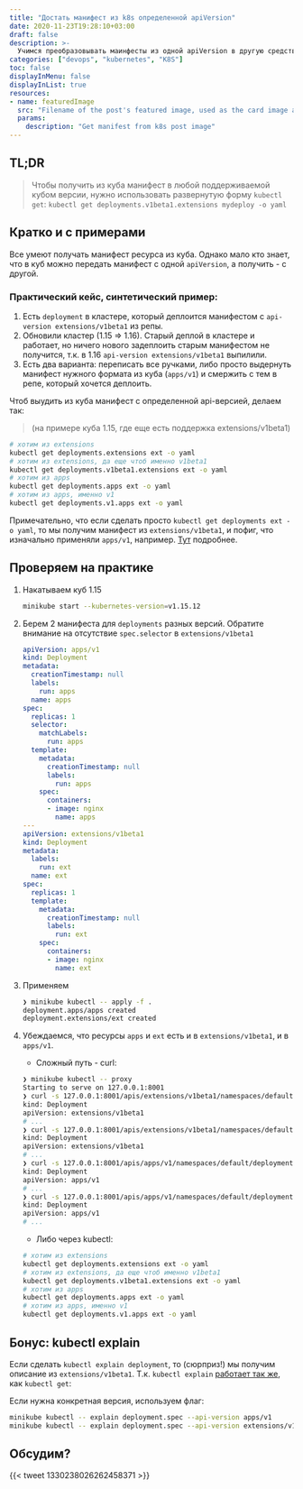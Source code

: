 ```yaml
---
title: "Достать манифест из k8s определенной apiVersion"
date: 2020-11-23T19:28:10+03:00
draft: false
description: >-
  Учимся преобразовывать маинфесты из одной apiVersion в другую средствами куба.
categories: ["devops", "kubernetes", "K8S"]
toc: false
displayInMenu: false
displayInList: true
resources:
- name: featuredImage
  src: "Filename of the post's featured image, used as the card image and the image at the top of the article"
  params:
    description: "Get manifest from k8s post image"
---
```


## TL;DR
> Чтобы получить из куба манифест в любой поддерживаемой кубом версии, нужно использовать развернутую форму `kubectl get`: `kubectl get deployments.v1beta1.extensions mydeploy -o yaml`

## Кратко и с примерами
Все умеют получать манифест ресурса из куба. Однако мало кто знает, что в куб можно передать манифест с одной `apiVersion`, а получить - с другой.

### Практический кейс, синтетический пример:

1. Есть `deployment` в кластере, который деплоится манифестом с `api-version extensions/v1beta1` из репы.
1. Обновили кластер (1.15 => 1.16). Старый деплой в кластере и работает, но ничего нового задеплоить старым манифестом не получится, т.к. в 1.16 `api-version extensions/v1beta1` выпилили.
1. Есть два варианта: переписать все ручками, либо просто выдернуть манифест нужного формата из куба (`apps/v1`) и смержить с тем в репе, который хочется деплоить.

Чтоб выудить из куба манифест с определенной api-версией, делаем так:
> (на примере куба 1.15, где еще есть поддержка extensions/v1beta1)

```bash
# хотим из extensions
kubectl get deployments.extensions ext -o yaml
# хотим из extensions, да еще чтоб именно v1beta1
kubectl get deployments.v1beta1.extensions ext -o yaml
# хотим из apps
kubectl get deployments.apps ext -o yaml
# хотим из apps, именно v1
kubectl get deployments.v1.apps ext -o yaml
```

Примечательно, что если сделать просто `kubectl get deployments ext -o yaml`, то мы получим манифест из `extensions/v1beta1`, и пофиг, что изначально применяли `apps/v1`, например. [Тут](https://github.com/kubernetes/kubernetes/issues/58131#issuecomment-356823588) подробнее.

## Проверяем на практике

1. Накатываем куб 1.15

   ```bash
   minikube start --kubernetes-version=v1.15.12
   ```

1. Берем 2 манифеста для `deployments` разных версий. Обратите внимание на отсутствие `spec.selector` в `extensions/v1beta1`

   ```yaml
   apiVersion: apps/v1
   kind: Deployment
   metadata:
     creationTimestamp: null
     labels:
       run: apps
     name: apps
   spec:
     replicas: 1
     selector:
       matchLabels:
         run: apps
     template:
       metadata:
         creationTimestamp: null
         labels:
           run: apps
       spec:
         containers:
         - image: nginx
           name: apps
   ---
   apiVersion: extensions/v1beta1
   kind: Deployment
   metadata:
     labels:
       run: ext
     name: ext
   spec:
     replicas: 1
     template:
       metadata:
         creationTimestamp: null
         labels:
           run: ext
       spec:
         containers:
         - image: nginx
           name: ext
   ```

1. Применяем

   ```bash
   ❯ minikube kubectl -- apply -f .
   deployment.apps/apps created
   deployment.extensions/ext created
   ```

1. Убеждаемся, что ресурсы `apps` и `ext` есть и в `extensions/v1beta1`, и в `apps/v1`.

   * Сложный путь - curl:

   ```bash
   ❯ minikube kubectl -- proxy
   Starting to serve on 127.0.0.1:8001
   ❯ curl -s 127.0.0.1:8001/apis/extensions/v1beta1/namespaces/default/deployments/apps | yq . --yaml-output
   kind: Deployment
   apiVersion: extensions/v1beta1
   # ...
   ❯ curl -s 127.0.0.1:8001/apis/extensions/v1beta1/namespaces/default/deployments/ext | yq . --yaml-output
   kind: Deployment
   apiVersion: extensions/v1beta1
   # ...
   ❯ curl -s 127.0.0.1:8001/apis/apps/v1/namespaces/default/deployments/apps | yq . --yaml-output
   kind: Deployment
   apiVersion: apps/v1
   # ...
   ❯ curl -s 127.0.0.1:8001/apis/apps/v1/namespaces/default/deployments/ext | yq . --yaml-output
   kind: Deployment
   apiVersion: apps/v1
   # ...
   ```

   * Либо через kubectl:

   ```bash
   # хотим из extensions
   kubectl get deployments.extensions ext -o yaml
   # хотим из extensions, да еще чтоб именно v1beta1
   kubectl get deployments.v1beta1.extensions ext -o yaml
   # хотим из apps
   kubectl get deployments.apps ext -o yaml
   # хотим из apps, именно v1
   kubectl get deployments.v1.apps ext -o yaml
   ```

## Бонус: kubectl explain

Если сделать `kubectl explain deployment`, то (сюрприз!) мы получим описание из `extensions/v1beta1`. Т.к. `kubectl explain` [работает так же](https://github.com/kubernetes/kubernetes/issues/73062), как `kubectl get`:

Если нужна конкретная версия, используем флаг:

```bash
minikube kubectl -- explain deployment.spec --api-version apps/v1
minikube kubectl -- explain deployment.spec --api-version extensions/v1beta1
```

## Обсудим?

{{< tweet 1330238026262458371 >}}
